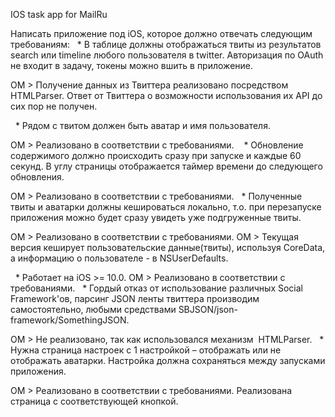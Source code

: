 IOS task app for MailRu 

Написать приложение под iOS, которое должно отвечать следующим требованиям:
  * В таблице должны отображаться твиты из результатов search или timeline любого пользователя в twitter. Авторизация по OAuth не входит в задачу, токены можно вшить в приложение. 

ОМ > Получение данных из Твиттера реализовано посредством HTMLParser. Ответ от Твиттера о возможности использования их API до сих пор не получен.

  * Рядом с твитом должен быть аватар и имя пользователя.


ОМ > Реализовано в соответствии с требованиями.
   * Обновление содержимого должно происходить сразу при запуске и каждые 60 секунд. В углу страницы отображается таймер времени до следующего обновления.


ОМ > Реализовано в соответствии с требованиями.
  * Полученные твиты и аватарки должны кешироваться локально, т.о. при перезапуске приложения можно будет сразу увидеть уже подгруженные твиты. 

ОМ > Реализовано в соответствии с требованиями.
ОМ > Текущая версия кеширует пользовательские данные(твиты), используя CoreData, а информацию о пользователе - в NSUserDefaults.

  * Работает на iOS >= 10.0.
ОМ > Реализовано в соответствии с требованиями.   * Гордый отказ от использование различных Social Framework'ов, парсинг JSON ленты твиттера производим самостоятельно, любыми средствами SBJSON/json-framework/SomethingJSON.


ОМ > Не реализовано, так как использовался механизм  HTMLParser.
  * Нужна страница настроек с 1 настройкой – отображать или не отображать аватарки. Настройка должна сохраняться между запусками приложения.


ОМ > Реализовано в соответствии с требованиями. Реализована страница с соответствующей кнопкой. 
